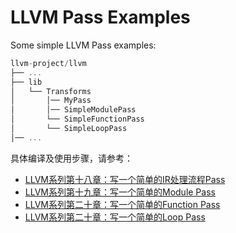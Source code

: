 # LLVM Pass Examples

Some simple LLVM Pass examples:

```c
llvm-project/llvm
├── ...
├── lib
│   └── Transforms
│       │── MyPass
│       │── SimpleModulePass
│       └── SimpleFunctionPass
│       └── SimpleLoopPass
│── ...
```

具体编译及使用步骤，请参考：

- [LLVM系列第十八章：写一个简单的IR处理流程Pass](https://blog.csdn.net/Zhanglin_Wu/article/details/125383746)
- [LLVM系列第十九章：写一个简单的Module Pass](https://blog.csdn.net/Zhanglin_Wu/article/details/125466341)
- [LLVM系列第二十章：写一个简单的Function Pass](https://blog.csdn.net/Zhanglin_Wu/article/details/125438188)
- [LLVM系列第二十章：写一个简单的Loop Pass](https://blog.csdn.net/zhanglin_wu/category_11835780.html)
